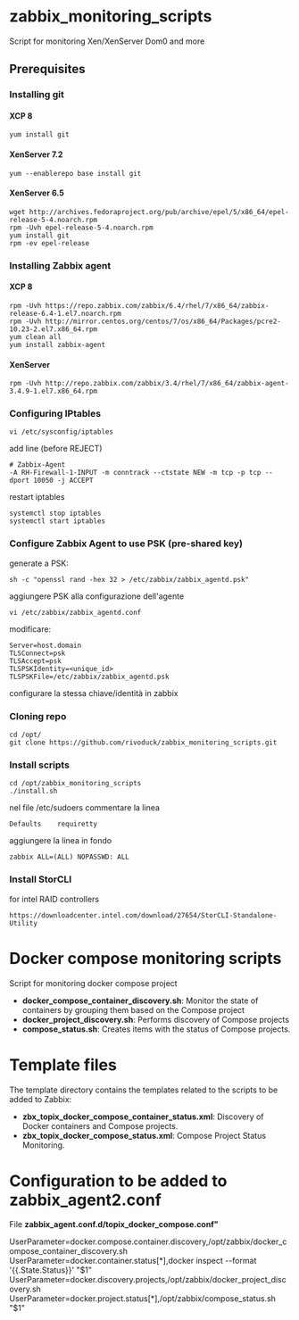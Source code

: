 # zabbix_monitoring_scripts
Script for monitoring Xen/XenServer Dom0 and more


## Prerequisites
### Installing git

#### XCP 8
~~~~
yum install git
~~~~

#### XenServer 7.2
~~~~
yum --enablerepo base install git
~~~~

#### XenServer 6.5
~~~~
wget http://archives.fedoraproject.org/pub/archive/epel/5/x86_64/epel-release-5-4.noarch.rpm
rpm -Uvh epel-release-5-4.noarch.rpm
yum install git
rpm -ev epel-release
~~~~

### Installing Zabbix agent
#### XCP 8
~~~~
rpm -Uvh https://repo.zabbix.com/zabbix/6.4/rhel/7/x86_64/zabbix-release-6.4-1.el7.noarch.rpm
rpm -Uvh http://mirror.centos.org/centos/7/os/x86_64/Packages/pcre2-10.23-2.el7.x86_64.rpm
yum clean all
yum install zabbix-agent
~~~~


#### XenServer
~~~~
rpm -Uvh http://repo.zabbix.com/zabbix/3.4/rhel/7/x86_64/zabbix-agent-3.4.9-1.el7.x86_64.rpm
~~~~

### Configuring IPtables

~~~~
vi /etc/sysconfig/iptables
~~~~
add line (before REJECT)
~~~~
# Zabbix-Agent
-A RH-Firewall-1-INPUT -m conntrack --ctstate NEW -m tcp -p tcp --dport 10050 -j ACCEPT
~~~~
restart iptables
~~~~
systemctl stop iptables
systemctl start iptables
~~~~

### Configure Zabbix Agent to use PSK (pre-shared key)
generate a PSK:
~~~~
sh -c "openssl rand -hex 32 > /etc/zabbix/zabbix_agentd.psk"
~~~~

aggiungere PSK alla configurazione dell'agente
~~~~~
vi /etc/zabbix/zabbix_agentd.conf
~~~~~
modificare:
~~~~~
Server=host.domain
TLSConnect=psk
TLSAccept=psk
TLSPSKIdentity=<unique_id>
TLSPSKFile=/etc/zabbix/zabbix_agentd.psk
~~~~~

configurare la stessa chiave/identità in zabbix

### Cloning repo
~~~~
cd /opt/
git clone https://github.com/rivoduck/zabbix_monitoring_scripts.git
~~~~

### Install scripts
~~~~
cd /opt/zabbix_monitoring_scripts
./install.sh
~~~~

nel file /etc/sudoers
commentare la linea
~~~~
Defaults    requiretty
~~~~
aggiungere la linea in fondo
~~~~
zabbix ALL=(ALL) NOPASSWD: ALL
~~~~


### Install StorCLI
for intel RAID controllers
~~~~
https://downloadcenter.intel.com/download/27654/StorCLI-Standalone-Utility
~~~~


# Docker compose monitoring scripts
Script for monitoring docker compose project

- **docker_compose_container_discovery.sh**: Monitor the state of containers by grouping them based on the Compose project
- **docker_project_discovery.sh**: Performs discovery of Compose projects
- **compose_status.sh**: Creates items with the status of Compose projects.

# Template files

The template directory contains the templates related to the scripts to be added to Zabbix:
- **zbx_topix_docker_compose_container_status.xml**: Discovery of Docker containers and Compose projects.
- **zbx_topix_docker_compose_status.xml**: Compose Project Status Monitoring.

# Configuration to be added to zabbix_agent2.conf
File **zabbix_agent.conf.d/topix_docker_compose.conf"**

UserParameter=docker.compose.container.discovery,/opt/zabbix/docker_compose_container_discovery.sh
UserParameter=docker.container.status[*],docker inspect --format '{{.State.Status}}' "$1"
UserParameter=docker.discovery.projects,/opt/zabbix/docker_project_discovery.sh
UserParameter=docker.project.status[*],/opt/zabbix/compose_status.sh "$1"
